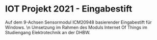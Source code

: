 # IOT Projekt 2021 - Eingabestift

Auf dem 9-Achsen Sensormodul ICM20948 basierender Eingabestift für Windows. \n
Umsetzung im Rahmen des Moduls Internet Of Things im Studiengang Elektrotechnik an der DHBW.
